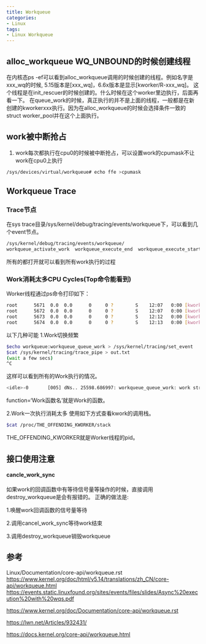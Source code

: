 ```yaml
---
title: Workqueue
categories: 
- Linux
tags:
- Linux Workqueue
---
```


## alloc_workqueue WQ_UNBOUND的时候创建线程
在内核态ps -ef可以看到alloc_workqueue调用的时候创建的线程。例如名字是xxx_wq的时候, 5.15版本是[xxx_wq]，6.6x版本是显示[kworker/R-xxx_wq]。
这个线程是在init_rescuer的时候创建的。什么时候在这个worker里边执行，后面再看一下。
在queue_work的时候，真正执行的并不是上面的线程，一般都是在新创建的kworkerxxx执行。因为在alloc_workqueue的时候会选择条件一致的
struct worker_pool并在这个上面执行。


## work被中断抢占
1. work每次都执行在cpu0的时候被中断抢占，可以设置work的cpumask不让work在cpu0上执行
```bash
/sys/devices/virtual/workqueue# echo ffe >cpumask
```

## Workqueue Trace
### Trace节点
在sys trace目录/sys/kernel/debug/tracing/events/workqueue下，可以看到几个event节点。

```bash
/sys/kernel/debug/tracing/events/workqueue/
workqueue_activate_work  workqueue_execute_end  workqueue_execute_start  workqueue_queue_work
```
所有的都打开就可以看到所有work执行的过程

### Work消耗太多CPU Cycles(Top命令能看到)

Worker线程通过ps命令打印如下：
```bash
root      5671  0.0  0.0      0     0 ?        S    12:07   0:00 [kworker/0:1]
root      5672  0.0  0.0      0     0 ?        S    12:07   0:00 [kworker/1:2]
root      5673  0.0  0.0      0     0 ?        S    12:12   0:00 [kworker/0:0]
root      5674  0.0  0.0      0     0 ?        S    12:13   0:00 [kworker/1:0]
```

以下几种可能
1.Work切换频繁
```bash
$echo workqueue:workqueue_queue_work > /sys/kernel/tracing/set_event
$cat /sys/kernel/tracing/trace_pipe > out.txt                    
(wait a few secs)                                                 
^C
```
这样可以看到所有的Work执行的情况。

```bash
<idle>-0       [005] dNs.. 25598.686997: workqueue_queue_work: work struct=00000000b8691ef7 function=nf_flow_offload_work_gc workqueue=events_power_efficient req_cpu=24 cpu=-1
```
function=‘Work函数名’就是Work的函数。

2.Work一次执行消耗太多
使用如下方式查看kwork的调用栈。
```bash
$cat /proc/THE_OFFENDING_KWORKER/stack
```
THE_OFFENDING_KWORKER就是Worker线程的pid。


## 接口使用注意
#### cancle_work_sync
如果work的回调函数中有等待信号量等操作的时候，直接调用destroy_workqueue是会有报错的。
正确的做法是:

1.唤醒work回调函数的信号量等待

2.调用cancel_work_sync等待work结束

3.调用destroy_workqueue销毁workqueue

## 参考
Linux/Documentation/core-api/workqueue.rst
https://www.kernel.org/doc/html/v5.14/translations/zh_CN/core-api/workqueue.html
https://events.static.linuxfound.org/sites/events/files/slides/Async%20execution%20with%20wqs.pdf

https://www.kernel.org/doc/Documentation/core-api/workqueue.rst

https://lwn.net/Articles/932431/


https://docs.kernel.org/core-api/workqueue.html

